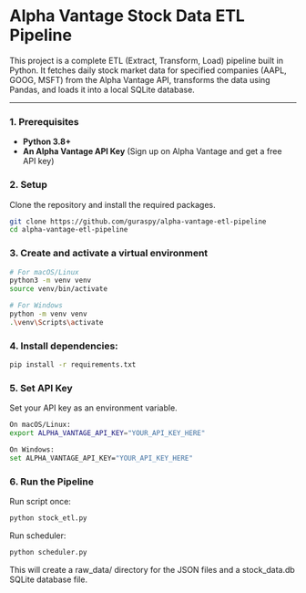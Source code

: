 # Alpha Vantage Stock Data ETL Pipeline

This project is a complete ETL (Extract, Transform, Load) pipeline built in Python. 
It fetches daily stock market data for specified companies (AAPL, GOOG, MSFT) from the Alpha Vantage API, 
transforms the data using Pandas, and loads it into a local SQLite database.

---

### 1. Prerequisites
* **Python 3.8+**
* **An Alpha Vantage API Key** (Sign up on Alpha Vantage and get a free API key)

### 2. Setup
Clone the repository and install the required packages.

```bash
git clone https://github.com/guraspy/alpha-vantage-etl-pipeline
cd alpha-vantage-etl-pipeline
```

### 3. Create and activate a virtual environment
```bash
# For macOS/Linux
python3 -m venv venv
source venv/bin/activate

# For Windows
python -m venv venv
.\venv\Scripts\activate
```
### 4. Install dependencies:
```bash
pip install -r requirements.txt
```

### 5. Set API Key
Set your API key as an environment variable.
```bash
On macOS/Linux:
export ALPHA_VANTAGE_API_KEY="YOUR_API_KEY_HERE"

On Windows:
set ALPHA_VANTAGE_API_KEY="YOUR_API_KEY_HERE"
```
### 6. Run the Pipeline
Run script once:
```bash
python stock_etl.py
```
Run scheduler:
```bash
python scheduler.py
```
This will create a raw_data/ directory for the JSON files and a stock_data.db SQLite database file.
